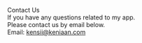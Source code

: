 Contact Us <br />
If you have any questions related to my app. <br />
Please contact us by email below. <br />
Email: kensii@keniaan.com
